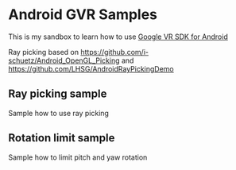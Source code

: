 Android GVR Samples
=============================

This is my sandbox to learn how to use [Google VR SDK for Android](https://github.com/googlevr/gvr-android-sdk)

Ray picking based on https://github.com/i-schuetz/Android_OpenGL_Picking and https://github.com/LHSG/AndroidRayPickingDemo


Ray picking sample
------------------
Sample how to use ray picking


Rotation limit sample
------------------
Sample how to limit pitch and yaw rotation

